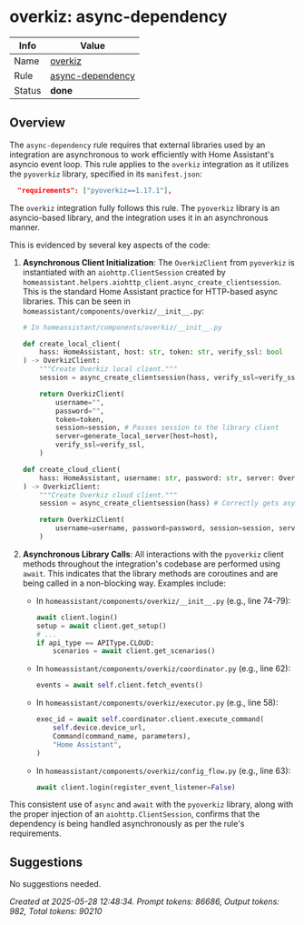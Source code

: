 # overkiz: async-dependency

| Info   | Value                                                                    |
|--------|--------------------------------------------------------------------------|
| Name   | [overkiz](https://www.home-assistant.io/integrations/overkiz/) |
| Rule   | [async-dependency](https://developers.home-assistant.io/docs/core/integration-quality-scale/rules/async-dependency)                                                     |
| Status | **done**                                                                 |

## Overview

The `async-dependency` rule requires that external libraries used by an integration are asynchronous to work efficiently with Home Assistant's asyncio event loop. This rule applies to the `overkiz` integration as it utilizes the `pyoverkiz` library, specified in its `manifest.json`:
```json
  "requirements": ["pyoverkiz==1.17.1"],
```

The `overkiz` integration fully follows this rule. The `pyoverkiz` library is an asyncio-based library, and the integration uses it in an asynchronous manner.

This is evidenced by several key aspects of the code:

1.  **Asynchronous Client Initialization**: The `OverkizClient` from `pyoverkiz` is instantiated with an `aiohttp.ClientSession` created by `homeassistant.helpers.aiohttp_client.async_create_clientsession`. This is the standard Home Assistant practice for HTTP-based async libraries. This can be seen in `homeassistant/components/overkiz/__init__.py`:
    ```python
    # In homeassistant/components/overkiz/__init__.py

    def create_local_client(
        hass: HomeAssistant, host: str, token: str, verify_ssl: bool
    ) -> OverkizClient:
        """Create Overkiz local client."""
        session = async_create_clientsession(hass, verify_ssl=verify_ssl) # Correctly gets async session

        return OverkizClient(
            username="",
            password="",
            token=token,
            session=session, # Passes session to the library client
            server=generate_local_server(host=host),
            verify_ssl=verify_ssl,
        )

    def create_cloud_client(
        hass: HomeAssistant, username: str, password: str, server: OverkizServer
    ) -> OverkizClient:
        """Create Overkiz cloud client."""
        session = async_create_clientsession(hass) # Correctly gets async session

        return OverkizClient(
            username=username, password=password, session=session, server=server # Passes session to the library client
        )
    ```

2.  **Asynchronous Library Calls**: All interactions with the `pyoverkiz` client methods throughout the integration's codebase are performed using `await`. This indicates that the library methods are coroutines and are being called in a non-blocking way. Examples include:
    *   In `homeassistant/components/overkiz/__init__.py` (e.g., line 74-79):
        ```python
        await client.login()
        setup = await client.get_setup()
        # ...
        if api_type == APIType.CLOUD:
            scenarios = await client.get_scenarios()
        ```
    *   In `homeassistant/components/overkiz/coordinator.py` (e.g., line 62):
        ```python
        events = await self.client.fetch_events()
        ```
    *   In `homeassistant/components/overkiz/executor.py` (e.g., line 58):
        ```python
        exec_id = await self.coordinator.client.execute_command(
            self.device.device_url,
            Command(command_name, parameters),
            "Home Assistant",
        )
        ```
    *   In `homeassistant/components/overkiz/config_flow.py` (e.g., line 63):
        ```python
        await client.login(register_event_listener=False)
        ```

This consistent use of `async` and `await` with the `pyoverkiz` library, along with the proper injection of an `aiohttp.ClientSession`, confirms that the dependency is being handled asynchronously as per the rule's requirements.

## Suggestions

No suggestions needed.

_Created at 2025-05-28 12:48:34. Prompt tokens: 86686, Output tokens: 982, Total tokens: 90210_
